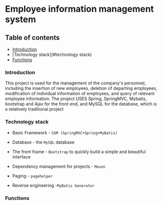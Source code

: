 # Employee information management system

## Table of contents
- [Introduction](#introduction)
- [Technology stack](#technology stack)
- [Functions](#functions)

### Introduction
This project is used for the management of the company's personnel, including the insertion of new employees, deletion of departing employees, modification of individual information of employees, and query of relevant employee information. The project USES Spring, SpringMVC, Mybatis, bootstrap and Ajax for the front end, and MySQL for the database, which is a relatively traditional project

### Technology stack
+ Basic Framework - `SSM (SpringMVC+Spring+MyBatis)`

+ Database - the `MySQL` database

+ The front frame - `Bootstrap` to quickly build a simple and beautiful interface

+ Dependency management for projects - `Maven`

+ Paging - `pagehelper`

+ Reverse engineering -`MyBatis Generator`

### Functions

